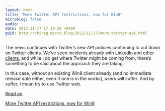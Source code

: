 ```yaml
---
layout: post
title: "More Twitter API restrictions, now for Win8"
microblog: false
audio: 
date: 2012-11-17 17:10:28 +0400
guid: http://chirag.micro.blog/2012/11/17/more-twitter-api.html
---
```

<p>The news continues with Twitter’s new API policies continuing to cut down on Twitter clients. We’ve seen incidents already with <a href="http://blog.chirag.biz/post/35559968490/twitter-vs-linkedin" target="_blank">LinkedIn</a> and <a href="http://blog.chirag.biz/post/35133587524/goodbye-twimbow" target="_blank">other clients</a>, and while I do get where Twitter might be coming from, there’s something to be said about the approach they are taking.</p>
<p>In this case, without an existing Win8 client already (and no immediate release date either, even if one is in the works), users will suffer. And by suffer, I mean try to use Twitter web.</p>
<p><a href="http://www.windowsobserver.com/2012/11/16/breaking-twitter-completely-slams-the-door-on-tweetro-refuses-to-offer-exemption-to-user-token-limits/" target="_blank">Read on</a>.</p>
<p><a href="http://www.windowsobserver.com/2012/11/16/breaking-twitter-completely-slams-the-door-on-tweetro-refuses-to-offer-exemption-to-user-token-limits/" target="_blank">More Twitter API restrictions, now for Win8</a></p>
